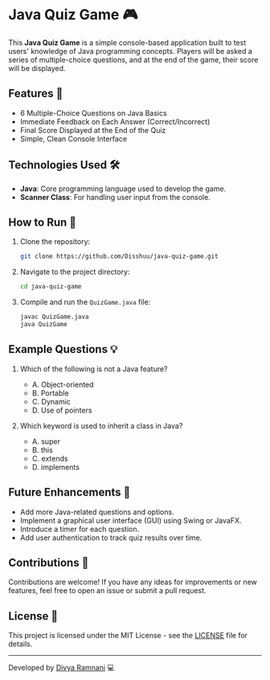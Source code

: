 # Java Quiz Game 🎮

This **Java Quiz Game** is a simple console-based application built to test users' knowledge of Java programming concepts. Players will be asked a series of multiple-choice questions, and at the end of the game, their score will be displayed.

## Features 🌟
- 6 Multiple-Choice Questions on Java Basics
- Immediate Feedback on Each Answer (Correct/Incorrect)
- Final Score Displayed at the End of the Quiz
- Simple, Clean Console Interface

## Technologies Used 🛠
- **Java**: Core programming language used to develop the game.
- **Scanner Class**: For handling user input from the console.
  
## How to Run 🚀
1. Clone the repository:
    ```bash
    git clone https://github.com/Disshuu/java-quiz-game.git
    ```
2. Navigate to the project directory:
    ```bash
    cd java-quiz-game
    ```
3. Compile and run the `QuizGame.java` file:
    ```bash
    javac QuizGame.java
    java QuizGame
    ```

## Example Questions 💡
1. Which of the following is not a Java feature?
   - A. Object-oriented
   - B. Portable
   - C. Dynamic
   - D. Use of pointers

2. Which keyword is used to inherit a class in Java?
   - A. super
   - B. this
   - C. extends
   - D. implements

## Future Enhancements 🔮
- Add more Java-related questions and options.
- Implement a graphical user interface (GUI) using Swing or JavaFX.
- Introduce a timer for each question.
- Add user authentication to track quiz results over time.

## Contributions 🤝
Contributions are welcome! If you have any ideas for improvements or new features, feel free to open an issue or submit a pull request.

## License 📜
This project is licensed under the MIT License - see the [LICENSE](LICENSE) file for details.

---
Developed by [Divya Ramnani](https://github.com/Disshuu) 💻
